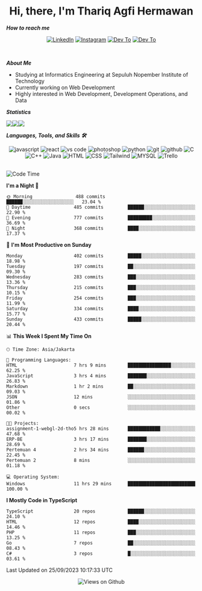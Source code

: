<div align="center">
  <h1>Hi, there, I'm Thariq Agfi Hermawan</h1>
</div>


***How to reach me***
<p align='center'>
   <a href="https://www.linkedin.com/in/thariqagfihermawan" target="_blank"><img src="https://img.shields.io/badge/LinkedIn-0077B5?style=for-the-badge&logo=linkedin&logoColor=white" alt="LinkedIn"></a>
   <a href="https://www.instagram.com/thoriqagfi" target="_blank"><img src="https://img.shields.io/badge/Instagram-E4405F?style=for-the-badge&logo=instagram&logoColor=white" alt="Instagram"></a>
   <a href="https://medium.com/@thoriq.aghfi60" target="_blank"><img src="https://img.shields.io/badge/Medium-12100E?style=for-the-badge&logo=medium&logoColor=white" alt="Dev To"></a>
   <a href="https://linktr.ee/thoriqagfi" target="_blank"><img src="https://img.shields.io/badge/linktree-1de9b6?style=for-the-badge&logo=linktree&logoColor=white" alt="Dev To"></a>
</p>

<br>

***About Me***
- Studying at Informatics Engineering at Sepuluh Nopember Institute of Technology
- Currently working on Web Development
- Highly interested in Web Development, Development Operations, and Data

***Statistics***

<!-- [![GitHub Streak](http://github-readme-streak-stats.herokuapp.com?user=thoriqagfi&theme=dark)](https://git.io/streak-stats) -->

<div align="center">
  <div style="display: flex;">
    <img src="http://github-readme-streak-stats.herokuapp.com?user=thoriqagfi&theme=chartreuse-dark"/>
    <img src="https://github-readme-stats.vercel.app/api/top-langs/?username=thoriqagfi&layout=compact&&theme=chartreuse-dark&langs_count=8)](https://github.com/thoriqagfi"/>
    <img src="https://github-readme-stats.vercel.app/api?username=thoriqagfi&show_icons=true&theme=chartreuse-dark"/>
  </div>
</div>

<!-- [![Top Langs](https://github-readme-stats.vercel.app/api/top-langs/?username=thoriqagfi&layout=compact&&theme=chartreuse-dark&langs_count=8)](https://github.com/thoriqagfi)
< ![Agfi's GitHub stats](https://github-readme-stats.vercel.app/api?username=thoriqagfi&show_icons=true&theme=chartreuse-dark) -->

***Languages, Tools, and Skills 🛠***

  <div align="center">
    <img src="https://img.shields.io/badge/JavaScript-F7DF1E?style=for-the-badge&logo=javascript&logoColor=black" alt="javascript" />
    <img src="https://img.shields.io/badge/React-61DAFB?style=for-the-badge&logo=react&logoColor=black" alt="react" />
    <img src="https://img.shields.io/badge/vs%20code-007ACC?style=for-the-badge&logo=visual%20studio%20code&logoColor=white" alt="vs code" />
    <img src="https://img.shields.io/badge/adobe%20photoshop-31A8FF?style=for-the-badge&logo=adobe%20photoshop&logoColor=white" alt="photoshop" />
    <img src="https://img.shields.io/badge/python-3776AB?style=for-the-badge&logo=python&logoColor=white" alt="python" />
    <img src="https://img.shields.io/badge/Git-F05032?style=for-the-badge&logo=git&logoColor=white" alt="git" />
    <img src="https://img.shields.io/badge/GitHub-100000?style=for-the-badge&logo=github&logoColor=white" alt="github" />
    <img src="https://img.shields.io/badge/c-%2300599C.svg?style=for-the-badge&logo=c&logoColor=white" alt="C" />
    <img src="https://img.shields.io/badge/c++-%2300599C.svg?style=for-the-badge&logo=c%2B%2B&logoColor=white" alt="C++" />
    <img src="https://img.shields.io/badge/Java-ED8B00?style=for-the-badge&logo=java&logoColor=white" alt="Java"/>
    <img src="https://img.shields.io/badge/HTML5-E34F26?style=for-the-badge&logo=html5&logoColor=white" alt="HTML" />
    <img src="https://img.shields.io/badge/CSS-239120?&style=for-the-badge&logo=css3&logoColor=white" alt ="CSS" />
    <img src="https://img.shields.io/badge/tailwindcss-%2338B2AC.svg?style=for-the-badge&logo=tailwind-css&logoColor=white" alt="Tailwind" />
    <img src="https://img.shields.io/badge/MySQL-00000F?style=for-the-badge&logo=mysql&logoColor=white" alt="MYSQL" />
    <img src="https://img.shields.io/badge/Trello-%23026AA7.svg?style=for-the-badge&logo=Trello&logoColor=white" alt="Trello" />
  </div><br>

<!--START_SECTION:waka-->
![Code Time](http://img.shields.io/badge/Code%20Time-665%20hrs%2039%20mins-blue)

**I'm a Night 🦉** 

```text
🌞 Morning                488 commits         ██████░░░░░░░░░░░░░░░░░░░   23.04 % 
🌆 Daytime                485 commits         ██████░░░░░░░░░░░░░░░░░░░   22.90 % 
🌃 Evening                777 commits         █████████░░░░░░░░░░░░░░░░   36.69 % 
🌙 Night                  368 commits         ████░░░░░░░░░░░░░░░░░░░░░   17.37 % 
```
📅 **I'm Most Productive on Sunday** 

```text
Monday                   402 commits         █████░░░░░░░░░░░░░░░░░░░░   18.98 % 
Tuesday                  197 commits         ██░░░░░░░░░░░░░░░░░░░░░░░   09.30 % 
Wednesday                283 commits         ███░░░░░░░░░░░░░░░░░░░░░░   13.36 % 
Thursday                 215 commits         ███░░░░░░░░░░░░░░░░░░░░░░   10.15 % 
Friday                   254 commits         ███░░░░░░░░░░░░░░░░░░░░░░   11.99 % 
Saturday                 334 commits         ████░░░░░░░░░░░░░░░░░░░░░   15.77 % 
Sunday                   433 commits         █████░░░░░░░░░░░░░░░░░░░░   20.44 % 
```


📊 **This Week I Spent My Time On** 

```text
🕑︎ Time Zone: Asia/Jakarta

💬 Programming Languages: 
HTML                     7 hrs 9 mins        ████████████████░░░░░░░░░   62.25 % 
JavaScript               3 hrs 4 mins        ███████░░░░░░░░░░░░░░░░░░   26.83 % 
Markdown                 1 hr 2 mins         ██░░░░░░░░░░░░░░░░░░░░░░░   09.03 % 
JSON                     12 mins             ░░░░░░░░░░░░░░░░░░░░░░░░░   01.86 % 
Other                    0 secs              ░░░░░░░░░░░░░░░░░░░░░░░░░   00.02 % 

🐱‍💻 Projects: 
assignment-1-webgl-2d-tho5 hrs 28 mins       ████████████░░░░░░░░░░░░░   47.68 % 
ERP-BE                   3 hrs 17 mins       ███████░░░░░░░░░░░░░░░░░░   28.69 % 
Pertemuan 4              2 hrs 34 mins       ██████░░░░░░░░░░░░░░░░░░░   22.45 % 
Pertemuan 2              8 mins              ░░░░░░░░░░░░░░░░░░░░░░░░░   01.18 % 

💻 Operating System: 
Windows                  11 hrs 29 mins      █████████████████████████   100.00 % 
```

**I Mostly Code in TypeScript** 

```text
TypeScript               20 repos            ██████░░░░░░░░░░░░░░░░░░░   24.10 % 
HTML                     12 repos            ████░░░░░░░░░░░░░░░░░░░░░   14.46 % 
PHP                      11 repos            ███░░░░░░░░░░░░░░░░░░░░░░   13.25 % 
Go                       7 repos             ██░░░░░░░░░░░░░░░░░░░░░░░   08.43 % 
C#                       3 repos             █░░░░░░░░░░░░░░░░░░░░░░░░   03.61 % 
```




 Last Updated on 25/09/2023 10:17:33 UTC
<!--END_SECTION:waka-->

<div align="center">
<img src="https://komarev.com/ghpvc/?username=thoriqagfi&color=blue" alt="Views on Github" />
</div>
